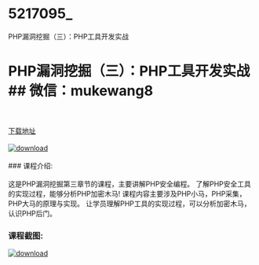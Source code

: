 # 5217095_
PHP漏洞挖掘（三）：PHP工具开发实战
# PHP漏洞挖掘（三）：PHP工具开发实战## 微信：mukewang8
<br/></br>[下载地址](http://www.36tz.cn/article/5217095 "下载地址")
<br/></br>[![download](http://36tz.cn/muke_img/2020_12_12345-5.jpg "下载地址")](http://www.36tz.cn/article/5217095 "下载地址")
<br/></br>### 课程介绍:<br/></br>这是PHP漏洞挖掘第三章节的课程，主要讲解PHP安全编程。
了解PHP安全工具的实现过程，能够分析PHP加密木马!
课程内容主要涉及PHP小马，PHP采集，PHP大马的原理与实现。
让学员理解PHP工具的实现过程，可以分析加密木马，认识PHP后门。

### 课程截图:
[![download](http://36tz.cn/muke_img/2020_12_1-102.png "下载地址")](http://www.36tz.cn/article/5217095 "下载地址")
